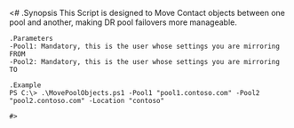  <#
    .Synopsis
    This Script is designed to Move Contact objects between one pool and another, making DR pool failovers more manageable.
    
    .Parameters
    -Pool1: Mandatory, this is the user whose settings you are mirroring FROM
    -Pool2: Mandatory, this is the user whose settings you are mirroring TO
    
    .Example
    PS C:\> .\MovePoolObjects.ps1 -Pool1 "pool1.contoso.com" -Pool2 "pool2.contoso.com" -Location "contoso"
    
    #>
